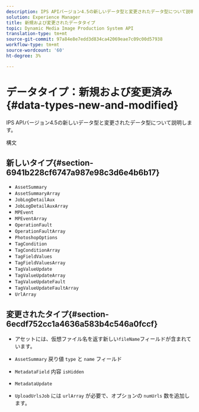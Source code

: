 ```yaml
---
description: IPS APIバージョン4.5の新しいデータ型と変更されたデータ型について説明します。
solution: Experience Manager
title: 新規および変更されたデータタイプ
topic: Dynamic Media Image Production System API
translation-type: tm+mt
source-git-commit: 97a84e8e7edd3d834ca42069eae7c09c00d57938
workflow-type: tm+mt
source-wordcount: '60'
ht-degree: 3%

---
```



# データタイプ：新規および変更済み{#data-types-new-and-modified}

IPS APIバージョン4.5の新しいデータ型と変更されたデータ型について説明します。

構文

## 新しいタイプ{#section-6941b228cf6747a987e98c3d6e4b6b17}

* `AssetSummary`
* `AssetSummaryArray`
* `JobLogDetailAux`
* `JobLogDetailAuxArray`
* `MPEvent`
* `MPEventArray`
* `OperationFault`
* `OperationFaultArray`
* `PhotoshopOptions`
* `TagCondition`
* `TagConditionArray`
* `TagFieldValues`
* `TagFieldValuesArray`
* `TagValueUpdate`
* `TagValueUpdateArray`
* `TagValueUpdateFault`
* `TagValueUpdateFaultArray`
* `UrlArray`

## 変更されたタイプ{#section-6ecdf752cc1a4636a583b4c546a0fccf}

* アセットには、仮想ファイル名を返す新しい`fileName`フィールドが含まれています。
* `AssetSummary` 戻り値 `type` と `name` フィールド

* `MetadataField` 内容 `isHidden`

* `MetadataUpdate`
* `UploadUrlsJob` には `urlArray` が必要で、オプションの `numUrls` 数を追加します。

